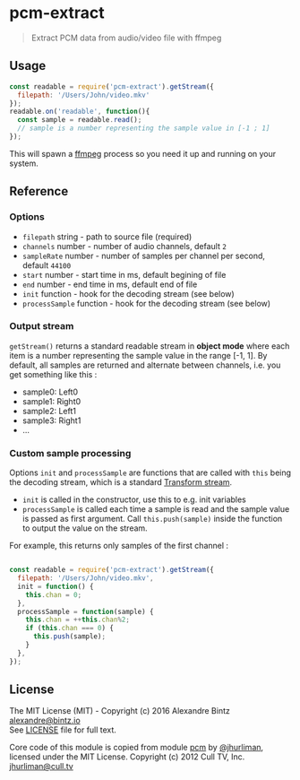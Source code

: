 # pcm-extract

> Extract PCM data from audio/video file with ffmpeg

## Usage

```javascript
const readable = require('pcm-extract').getStream({
  filepath: '/Users/John/video.mkv'
});
readable.on('readable', function(){
  const sample = readable.read();
  // sample is a number representing the sample value in [-1 ; 1]
});
```

This will spawn a [ffmpeg](http://ffmpeg.org) process so you need it up and running on your system.

## Reference

### Options

- `filepath`   string  - path to source file (required)
- `channels`   number  - number of audio channels, default `2`
- `sampleRate` number  - number of samples per channel per second, default `44100`
- `start`      number  - start time in ms, default begining of file
- `end`        number  - end time in ms, default end of file
- `init`       function - hook for the decoding stream (see below)
- `processSample` function - hook for the decoding stream (see below)

### Output stream

`getStream()` returns a standard readable stream in **object mode** where each item is a
number representing the sample value in the range [-1, 1].
By default, all samples are returned and alternate between channels, i.e. you get something like this :
- sample0: Left0
- sample1: Right0
- sample2: Left1
- sample3: Right1
- ...

### Custom sample processing

Options `init` and `processSample` are functions that are called with `this` being the decoding stream, which is a standard
[Transform stream](https://nodejs.org/dist/latest-v5.x/docs/api/stream.html#stream_class_stream_transform).

- `init` is called in the constructor, use this to e.g. init variables
- `processSample` is called each time a sample is read and the sample value is passed as first argument. Call `this.push(sample)` inside the function to output the value on the stream.

For example, this returns only samples of the first channel :
```javascript

const readable = require('pcm-extract').getStream({
  filepath: '/Users/John/video.mkv',
  init = function() {
    this.chan = 0;
  },
  processSample = function(sample) {
    this.chan = ++this.chan%2;
    if (this.chan === 0) {
      this.push(sample);
    }
  },
});

```

## License

The MIT License (MIT) - Copyright (c) 2016 Alexandre Bintz <alexandre@bintz.io>  
See [LICENSE](LICENSE) file for full text.

Core code of this module is copied from module [pcm](https://www.npmjs.com/package/pcm) by [@jhurliman](https://www.npmjs.com/~jhurliman), licensed under the MIT License.
Copyright (c) 2012 Cull TV, Inc. <jhurliman@cull.tv>
